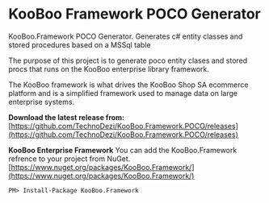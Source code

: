 # KooBoo Framework POCO Generator
KooBoo.Framework POCO Generator. Generates c# entity classes and stored procedures based on a MSSql table

The purpose of this project is to generate poco entity clases and stored procs that runs on the KooBoo enterprise library framework.

The KooBoo framework is what drives the KooBoo Shop SA ecommerce platform and is a simplified framework used to manage data on large enterprise systems.

**Download the latest release from:**
[https://github.com/TechnoDezi/KooBoo.Framework.POCO/releases](https://github.com/TechnoDezi/KooBoo.Framework.POCO/releases)

**KooBoo Enterprise Framework**
You can add the KooBoo.Framework refrence to your project from NuGet.
[https://www.nuget.org/packages/KooBoo.Framework/](https://www.nuget.org/packages/KooBoo.Framework/)

    PM> Install-Package KooBoo.Framework